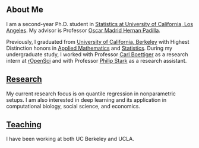 ## About Me

I am a second-year Ph.D. student in [Statistics at University of California, Los Angeles](http://statistics.ucla.edu/). My advisor is Professor [Oscar Madrid Hernan Padilla](https://hernanmp.github.io/).

Previously, I graduated from [University of California, Berkeley](http://www.berkeley.edu) with Highest Distinction honors in [Applied Mathematics](https://math.berkeley.edu/) and [Statistics](http://statistics.berkeley.edu/). During my undergraduate study, I worked with Professor [Carl Boettiger](https://www.carlboettiger.info/) as a research intern at [rOpenSci](https://ropensci.org/) and with Professor [Philip Stark](https://www.stat.berkeley.edu/~stark/) as a research assistant.


## [Research](./research.html)
My current research focus is on quantile regression in nonparametric setups. I am also interested in deep learning and its application in computational biology, social science, and economics.

## [Teaching](./teaching.html)
I have been working at both UC Berkeley and UCLA.

